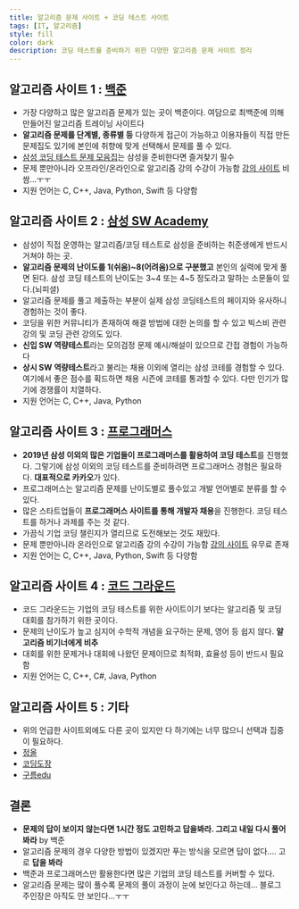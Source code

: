 ```yaml
---
title: 알고리즘 문제 사이트 + 코딩 테스트 사이트
tags: [IT, 알고리즘]
style: fill
color: dark
description: 코딩 테스트를 준비하기 위한 다양한 알고리즘 문제 사이트 정리
---
```


## 알고리즘 사이트 1 : [백준](https://www.acmicpc.net/)
- 가장 다양하고 많은 알고리즘 문제가 있는 곳이 백준이다. 여담으로 최백준에 의해 만들어진 알고리즘 트레이닝 사이트다
- **알고리즘 문제를 단계별, 종류별 등** 다양하게 접근이 가능하고 이용자들이 직접 만든 문제집도 있기에 본인에 취향에 맞게 선택해서 문제를 풀 수 있다. 
- [삼성 코딩 테스트 문제 모음집](https://www.acmicpc.net/workbook/view/1152)는 삼성을 준비한다면 즐겨찾기 필수
- 문제 뿐만아니라 오프라인/온라인으로 알고리즘 강의 수강이 가능함 [강의 사이트](https://www.acmicpc.net/lectures) 비쌈...ㅜㅜ
- 지원 언어는 C, C++, Java, Python, Swift 등 다양함


## 알고리즘 사이트 2 : [삼성 SW Academy](https://swexpertacademy.com/main/main.do)
- 삼성이 직접 운영하는 알고리즘/코딩 테스트로 삼성을 준비하는 취준생에게 반드시 거쳐야 하는 곳.
- **알고리즘 문제의 난이도를 1(쉬움)~8(어려움)으로 구분했고** 본인의 실력에 맞게 풀면 된다. 삼성 코딩 테스트의 난이도는 3~4 또는 4~5 정도라고 말하는 소문들이 있다.(뇌피셜)
- 알고리즘 문제를 풀고 제출하는 부분이 실제 삼성 코딩테스트의 페이지와 유사하니 경험하는 것이 좋다.
- 코딩을 위한 커뮤니티가 존재하여 해결 방법에 대한 논의를 할 수 있고 빅스비 관련 강의 및 코딩 관련 강의도 있다.
- **신입 SW 역량테스트**라는 모의검정 문제 예시/해설이 있으므로 간접 경험이 가능하다
- **상시 SW 역량테스트**라고 불리는 채용 이외에 열리는 삼성 코테를 경험할 수 있다. 여기에서 좋은 점수를 획드하면 채용 시즌에 코테를 통과할 수 있다. 다만 인기가 많기에 경쟁률이 치열하다.
- 지원 언어는 C, C++, Java, Python


## 알고리즘 사이트 3 : [프로그래머스](https://programmers.co.kr/)
- **2019년 삼성 이외의 많은 기업들이 프로그래머스를 활용하여 코딩 테스트**를 진행했다. 그렇기에 삼성 이외의 코딩 테스트를 준비하려면 프로그래머스 경험은 필요하다. **대표적으로 카카오**가 있다.
- 프로그래머스는 알고리즘 문제를 난이도별로 풀수있고 개발 언어별로 분류를 할 수 있다.
- 많은 스타트업들이 **프로그래머스 사이트를 통해 개발자 채용**을 진행한다. 코딩 테스트를 하거나 과제를 주는 것 같다.
- 가끔식 기업 코딩 챌린지가 열리므로 도전해보는 것도 재밌다.
- 문제 뿐만아니라 온라인으로 알고리즘 강의 수강이 가능함 [강의 사이트](hthttps://programmers.co.kr/learn) 유무료 존재
- 지원 언어는 C, C++, Java, Python, Swift 등 다양함


## 알고리즘 사이트 4 : [코드 그라운드](https://www.codeground.org/practice)
- 코드 그라운드는 기업의 코딩 테스트를 위한 사이트이기 보다는 알고리즘 및 코딩 대회를 참가하기 위한 곳이다.
- 문제의 난이도가 높고 심지어 수학적 개념을 요구하는 문제, 영어 등 쉽지 않다. **알고리즘 비기너에게 비추**
- 대회를 위한 문제거나 대회에 나왔던 문제이므로 최적화, 효율성 등이 반드시 필요함
- 지원 언어는 C, C++, C#, Java, Python


## 알고리즘 사이트 5 : 기타
- 위의 언급한 사이트외에도 다른 곳이 있지만 다 하기에는 너무 많으니 선택과 집중이 필요하다.
- [정올](http://www.jungol.co.kr/)
- [코딩도장](http://codingdojang.com/)
- [구름edu](https://edu.goorm.io/)


## 결론
- **문제의 답이 보이지 않는다면 1시간 정도 고민하고 답을봐라. 그리고 내일 다시 풀어봐라** by 백준
- 알고리즘 문제의 경우 다양한 방법이 있겠지만 푸는 방식을 모르면 답이 없다.... 고로 **답을 봐라**
- 백준과 프로그래머스만 활용한다면 많은 기업의 코딩 테스트를 커버할 수 있다.
- 알고리즘 문제는 많이 풀수록 문제의 풀이 과정이 눈에 보인다고 하는데... 블로그 주인장은 아직도 안 보인다...ㅜㅜ